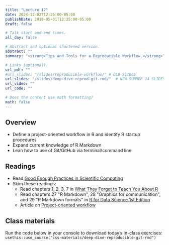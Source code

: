 ```yaml
---
title: "Lecture 17"
date: 2024-12-02T12:25:00-05:00
publishDate: 2019-05-01T12:25:00-05:00
draft: false

# Talk start and end times.
all_day: false

# Abstract and optional shortened version.
abstract: ""
summary: "<strong>Tips and Tools for a Reproducible Workflow.</strong>"

# Links (optional).
url_pdf: ""
#url_slides: "/slides/reproducible-workflow/" # OLD SLIDES
url_slides: "/slides/deep-dive-reprod-git-rmd/"  # NEW SUMMER 24 SLIDES
url_video: ""
url_code: ""

# Does the content use math formatting?
math: false
---
```




## Overview

* Define a project-oriented workflow in R and identify R startup procedures
* Expand current knowledge of R Markdown
* Lean how to use of Git/GitHub via terminal/command line 

<!-- 
REMINDER SUMMER 2024: add here selected content from deep dive into R Mardown lecture which under syllabus/r-markdown
-->

## Readings

* Read [Good Enough Practices in Scientific Computing](http://journals.plos.org/ploscompbiol/article?id=10.1371/journal.pcbi.1005510)
* Skim these readings:
  * Read chapters 1, 2, 3, 7 in [What They Forgot to Teach You About R](https://rstats.wtf/)
  * Read chapters 27 "R Markdown", 28 "Graphics for communication", and 29 "R Markdown formats" in [R for Data Science 1st Edition](http://r4ds.had.co.nz)
  * Article on [Project-oriented workflow](https://www.tidyverse.org/articles/2017/12/workflow-vs-script/)

## Class materials

<!--
In-class materials (exercises and code) will be posted here shortly before class.
-->

Run the code below in your console to download today’s in-class exercises: `usethis::use_course("css-materials/deep-dive-reproducible-git-rmd")`


<!--
{{% callout note %}}
Run the code below in your console to download the exercises for today.
```r
usethis::use_course("css-materials/reproducible-workflow")
```
{{% /callout %}}
-->
